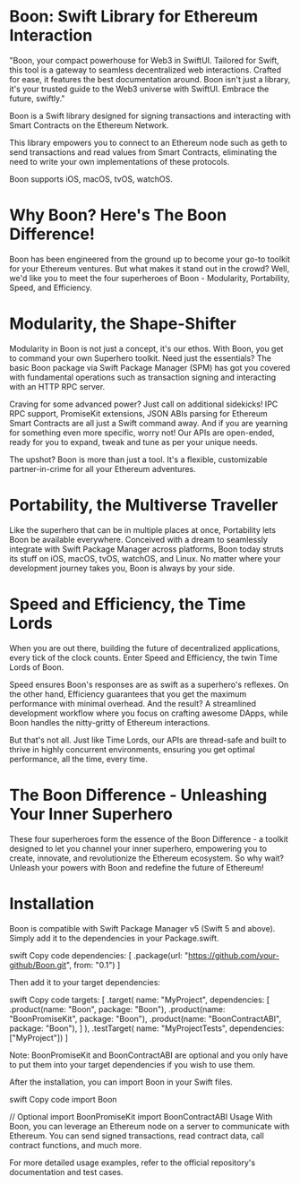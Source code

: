 # Boon: Swift Library for Ethereum Interaction

"Boon, your compact powerhouse for Web3 in SwiftUI. Tailored for Swift, this tool is a gateway to seamless decentralized web interactions. Crafted for ease, it features the best documentation around. Boon isn't just a library, it's your trusted guide to the Web3 universe with SwiftUI. Embrace the future, swiftly."

Boon is a Swift library designed for signing transactions and interacting with Smart Contracts on the Ethereum Network.

This library empowers you to connect to an Ethereum node such as geth to send transactions and read values from Smart Contracts, eliminating the need to write your own implementations of these protocols.

Boon supports iOS, macOS, tvOS, watchOS.

# Why Boon? Here's The Boon Difference!
Boon has been engineered from the ground up to become your go-to toolkit for your Ethereum ventures. But what makes it stand out in the crowd? Well, we'd like you to meet the four superheroes of Boon - Modularity, Portability, Speed, and Efficiency.

# Modularity, the Shape-Shifter
Modularity in Boon is not just a concept, it's our ethos. With Boon, you get to command your own Superhero toolkit. Need just the essentials? The basic Boon package via Swift Package Manager (SPM) has got you covered with fundamental operations such as transaction signing and interacting with an HTTP RPC server.

Craving for some advanced power? Just call on additional sidekicks! IPC RPC support, PromiseKit extensions, JSON ABIs parsing for Ethereum Smart Contracts are all just a Swift command away. And if you are yearning for something even more specific, worry not! Our APIs are open-ended, ready for you to expand, tweak and tune as per your unique needs.

The upshot? Boon is more than just a tool. It's a flexible, customizable partner-in-crime for all your Ethereum adventures.

# Portability, the Multiverse Traveller
Like the superhero that can be in multiple places at once, Portability lets Boon be available everywhere. Conceived with a dream to seamlessly integrate with Swift Package Manager across platforms, Boon today struts its stuff on iOS, macOS, tvOS, watchOS, and Linux. No matter where your development journey takes you, Boon is always by your side.

# Speed and Efficiency, the Time Lords
When you are out there, building the future of decentralized applications, every tick of the clock counts. Enter Speed and Efficiency, the twin Time Lords of Boon.

Speed ensures Boon's responses are as swift as a superhero's reflexes. On the other hand, Efficiency guarantees that you get the maximum performance with minimal overhead. And the result? A streamlined development workflow where you focus on crafting awesome DApps, while Boon handles the nitty-gritty of Ethereum interactions.

But that's not all. Just like Time Lords, our APIs are thread-safe and built to thrive in highly concurrent environments, ensuring you get optimal performance, all the time, every time.

# The Boon Difference - Unleashing Your Inner Superhero
These four superheroes form the essence of the Boon Difference - a toolkit designed to let you channel your inner superhero, empowering you to create, innovate, and revolutionize the Ethereum ecosystem. So why wait? Unleash your powers with Boon and redefine the future of Ethereum!

# Installation
Boon is compatible with Swift Package Manager v5 (Swift 5 and above). Simply add it to the dependencies in your Package.swift.

swift
Copy code
dependencies: [
    .package(url: "https://github.com/your-github/Boon.git", from: "0.1")
]

Then add it to your target dependencies:

swift
Copy code
targets: [
    .target(
        name: "MyProject",
        dependencies: [
            .product(name: "Boon", package: "Boon"),
            .product(name: "BoonPromiseKit", package: "Boon"),
            .product(name: "BoonContractABI", package: "Boon"),
        ]
    ),
    .testTarget(
        name: "MyProjectTests",
        dependencies: ["MyProject"])
]

Note: BoonPromiseKit and BoonContractABI are optional and you only have to put them into your target dependencies if you wish to use them.

After the installation, you can import Boon in your Swift files.

swift
Copy code
import Boon

// Optional
import BoonPromiseKit
import BoonContractABI
Usage
With Boon, you can leverage an Ethereum node on a server to communicate with Ethereum. You can send signed transactions, read contract data, call contract functions, and much more.

For more detailed usage examples, refer to the official repository's documentation and test cases.
